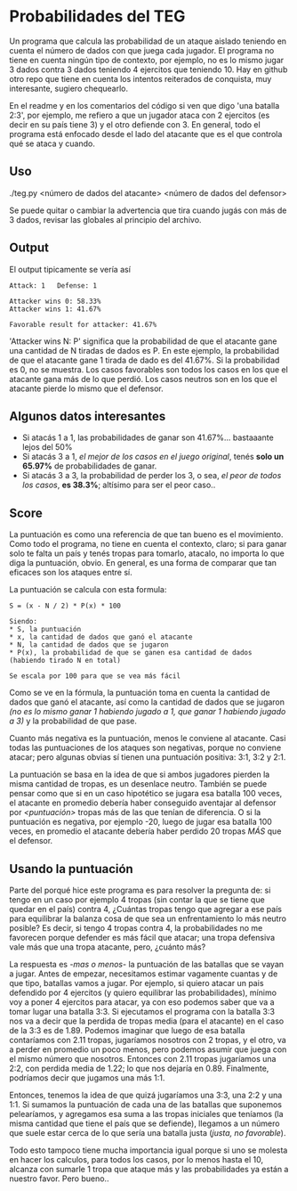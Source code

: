 # Probabilidades del TEG
Un programa que calcula las probabilidad de un ataque aislado teniendo en cuenta el número de dados con que juega cada jugador. El programa no tiene en cuenta ningún tipo de contexto, por ejemplo, no es lo mismo jugar 3 dados contra 3 dados teniendo 4 ejercitos que teniendo 10. Hay en github otro repo que tiene en cuenta los intentos reiterados de conquista, muy interesante, sugiero chequearlo.

En el readme y en los comentarios del código si ven que digo 'una batalla 2:3', por ejemplo, me refiero a que un jugador ataca con 2 ejercitos (es decir en su país tiene 3) y el otro defiende con 3. En general, todo el programa está enfocado desde el lado del atacante que es el que controla qué se ataca y cuando.

## Uso
./teg.py \<número de dados del atacante\> \<número de dados del defensor\>

Se puede quitar o cambiar la advertencia que tira cuando jugás con más de 3 dados, revisar las globales al principio del archivo.

## Output
El output tipicamente se vería así

```
Attack: 1   Defense: 1

Attacker wins 0: 58.33%
Attacker wins 1: 41.67%

Favorable result for attacker: 41.67%
```

'Attacker wins N: P' significa que la probabilidad de que el atacante gane una cantidad de N tiradas de dados es P. En este ejemplo, la probabilidad de que el atacante gane 1 tirada de dado es del 41.67%. Si la probabilidad es 0, no se muestra. Los casos favorables son todos los casos en los que el atacante gana más de lo que perdió. Los casos neutros son en los que el atacante pierde lo mismo que el defensor.

## Algunos datos interesantes
* Si atacás 1 a 1, las probabilidades de ganar son 41.67%... bastaaante lejos del 50%
* Si atacás 3 a 1, _el mejor de los casos en el juego original_, tenés **solo un 65.97%** de probabilidades de ganar.
* Si atacás 3 a 3, la probabilidad de perder los 3, o sea, _el peor de todos los casos_, **es 38.3%**; altísimo para ser el peor caso..

## Score
La puntuación es como una referencia de que tan bueno es el movimiento. Como todo el programa, no tiene en cuenta el contexto, claro; si para ganar solo te falta un país y tenés tropas para tomarlo, atacalo, no importa lo que diga la puntuación, obvio. En general, es una forma de comparar que tan eficaces son los ataques entre sí.

La puntuación se calcula con esta formula: 

```
S = (x - N / 2) * P(x) * 100

Siendo:
* S, la puntuación
* x, la cantidad de dados que ganó el atacante
* N, la cantidad de dados que se jugaron
* P(x), la probabilidad de que se ganen esa cantidad de dados (habiendo tirado N en total)

Se escala por 100 para que se vea más fácil
```

Como se ve en la fórmula, la puntuación toma en cuenta la cantidad de dados que ganó el atacante, así como la cantidad de dados que se jugaron _(no es lo mismo ganar 1 habiendo jugado a 1, que ganar 1 habiendo jugado a 3)_ y la probabilidad de que pase.

Cuanto más negativa es la puntuación, menos le conviene al atacante. Casi todas las puntuaciones de los ataques son negativas, porque no conviene atacar; pero algunas obvias sí tienen una puntuación positiva: 3:1, 3:2 y 2:1.

La puntuación se basa en la idea de que si ambos jugadores pierden la misma cantidad de tropas, es un desenlace neutro. También se puede pensar como que si en un caso hipotético se jugara esa batalla 100 veces, el atacante en promedio debería haber conseguido aventajar al defensor por _\<puntuación\>_ tropas más de las que tenían de diferencia. O si la puntuación es negativa, por ejemplo -20, luego de jugar esa batalla 100 veces, en promedio el atacante debería haber perdido 20 tropas _MÁS_ que el defensor.

## Usando la puntuación
Parte del porqué hice este programa es para resolver la pregunta de: si tengo en un caso por ejemplo 4 tropas (sin contar la que se tiene que quedar en el país) contra 4, ¿Cuántas tropas tengo que agregar a ese país para equilibrar la balanza cosa de que sea un enfrentamiento lo más neutro posible? Es decir, si tengo 4 tropas contra 4, la probabilidades no me favorecen porque defender es más fácil que atacar; una tropa defensiva vale más que una tropa atacante, pero, ¿cuánto más? 

La respuesta es -_mas o menos_- la puntuación de las batallas que se vayan a jugar. Antes de empezar, necesitamos estimar vagamente cuantas y de que tipo, batallas vamos a jugar. Por ejemplo, si quiero atacar un pais defendido por 4 ejercitos (y quiero equilibrar las probabilidades), mínimo voy a poner 4 ejercitos para atacar, ya con eso podemos saber que va a tomar lugar una batalla 3:3. Si ejecutamos el programa con la batalla 3:3 nos va a decir que la perdida de tropas media (para el atacante) en el caso de la 3:3 es de 1.89. Podemos imaginar que luego de esa batalla contaríamos con 2.11 tropas, jugaríamos nosotros con 2 tropas, y el otro, va a perder en promedio un poco menos, pero podemos asumir que juega con el mismo número que nosotros. Entonces con 2.11 tropas jugaríamos una 2:2, con perdida media de 1.22; lo que nos dejaría en 0.89. Finalmente, podríamos decir que jugamos una más 1:1. 

Entonces, tenemos la idea de que quizá jugaríamos una 3:3, una 2:2 y una 1:1. Si sumamos la puntuación de cada una de las batallas que suponemos pelearíamos, y agregamos esa suma a las tropas iniciales que teníamos (la misma cantidad que tiene el país que se defiende), llegamos a un número que suele estar cerca de lo que sería una batalla justa (_justa, no favorable_).

Todo esto tampoco tiene mucha importancia igual porque si uno se molesta en hacer los calculos, para todos los casos, por lo menos hasta el 10, alcanza con sumarle 1 tropa que ataque más y las probabilidades ya están a nuestro favor. Pero bueno..

